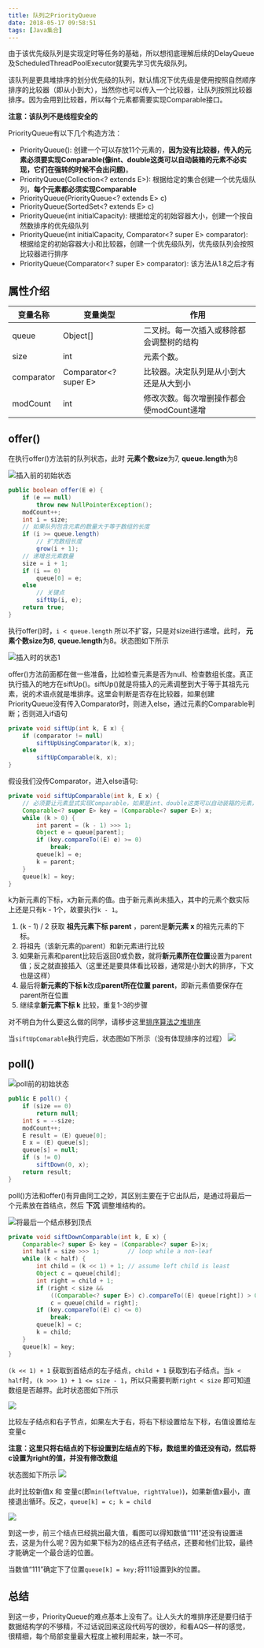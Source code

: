 ```yaml
---
title: 队列之PriorityQueue
date: 2018-05-17 09:58:51
tags: [Java集合]
---
```


由于该优先级队列是实现定时等任务的基础，所以想彻底理解后续的DelayQueue及ScheduledThreadPoolExecutor就要先学习优先级队列。

该队列是更具堆排序的划分优先级的队列，默认情况下优先级是使用按照自然顺序排序的比较器（即从小到大），当然你也可以传入一个比较器，让队列按照比较器排序。因为会用到比较器，所以每个元素都需要实现Comparable接口。

**注意：该队列不是线程安全的**

PriorityQueue有以下几个构造方法：

* PriorityQueue(): 创建一个可以存放11个元素的，**因为没有比较器，传入的元素必须要实现Comparable(像int、double这类可以自动装箱的元素不必实现，它们在强转的时候不会出问题)**。
* PriorityQueue(Collection<? extends E>): 根据给定的集合创建一个优先级队列，**每个元素都必须实现Comparable** 
* PriorityQueue(PriorityQueue<? extends E> c)
* PriorityQueue(SortedSet<? extends E> c) 
* PriorityQueue(int initialCapacity): 根据给定的初始容器大小，创建一个按自然数排序的优先级队列
* PriorityQueue(int initialCapacity, Comparator<? super E> comparator): 根据给定的初始容器大小和比较器，创建一个优先级队列，优先级队列会按照比较器进行排序
* PriorityQueue(Comparator<? super E> comparator): 该方法从1.8之后才有

## 属性介绍
| 变量名称   | 变量类型              | 作用                                     |
|------------|-----------------------|------------------------------------------|
| queue      | Object[]              | 二叉树。每一次插入或移除都会调整树的结构 |
| size       | int                   | 元素个数。                               |
| comparator | Comparator<? super E> | 比较器。决定队列是从小到大还是从大到小   |
| modCount   | int                   | 修改次数。每次增删操作都会使modCount递增 |

## offer()
在执行offer()方法前的队列状态，此时 **元素个数size**为7, **queue.length**为8

![插入前的初始状态](https://blog-1252749790.file.myqcloud.com/collections/PriorityQueue_status0.png)

```java
public boolean offer(E e) {
    if (e == null)
        throw new NullPointerException();
    modCount++;
    int i = size;
    // 如果队列包含元素的数量大于等于数组的长度
    if (i >= queue.length)
        // 扩充数组长度
        grow(i + 1);
    // 递增总元素数量
    size = i + 1;
    if (i == 0)
        queue[0] = e;
    else
        // 关键点
        siftUp(i, e);
    return true;
}
```
执行offer()时，```i < queue.length``` 所以不扩容，只是对size进行递增。此时， **元素个数size为8**, **queue.length**为8。状态图如下所示

![插入时的状态1](https://blog-1252749790.file.myqcloud.com/collections/PriorityQueue_status1.png)

offer()方法前面都在做一些准备，比如检查元素是否为null、检查数组长度。真正执行插入的地方在siftUp()。siftUp()就是将插入的元素调整到大于等于其祖先元素，说的术语点就是堆排序。这里会判断是否存在比较器，如果创建PriorityQueue没有传入Comparator时，则进入else，通过元素的Comparable判断；否则进入if语句
```java
private void siftUp(int k, E x) {
    if (comparator != null)
        siftUpUsingComparator(k, x);
    else
        siftUpComparable(k, x);
}
```
假设我们没传Comparator，进入else语句:
```java
private void siftUpComparable(int k, E x) {
    // 必须要让元素显式实现Comparable，如果是int、double这类可以自动装箱的元素，倒是不需要显式实现
    Comparable<? super E> key = (Comparable<? super E>) x;
    while (k > 0) {
        int parent = (k - 1) >>> 1;
        Object e = queue[parent];
        if (key.compareTo((E) e) >= 0)
            break;
        queue[k] = e;
        k = parent;
    }
    queue[k] = key;
}
```
k为新元素的下标，x为新元素的值。由于新元素尚未插入，其中的元素个数实际上还是只有k - 1个，故要执行```k - 1```。

1. (k - 1) / 2 获取 **祖先元素下标 parent** ，parent是**新元素 x** 的祖先元素的下标。
2. 将祖先（该新元素的parent）和新元素进行比较
3. 如果新元素和parent比较后返回0或负数，就将**新元素所在位置**设置为parent值；反之就直接插入（这里还是要具体看比较器，通常是小到大的排序，下文也是这样）
4. 最后将**新元素的下标 k**改成**parent所在位置 parent**，即新元素值要保存在parent所在位置
5. 继续拿**新元素下标 k** 比较，重复1-3的步骤

对不明白为什么要这么做的同学，请移步这里[排序算法之堆排序]()

当`siftUpComarable`执行完后，状态图如下所示（没有体现排序的过程）
![](https://blog-1252749790.file.myqcloud.com/collections/PriorityQueue_status2.png)


## poll()
![poll前的初始状态](https://blog-1252749790.file.myqcloud.com/collections/PriorityQueue_poll_status1.png)

```java
public E poll() {
    if (size == 0)
        return null;
    int s = --size;
    modCount++;
    E result = (E) queue[0];
    E x = (E) queue[s];
    queue[s] = null;
    if (s != 0)
        siftDown(0, x);
    return result;
}
```

poll()方法和offer()有异曲同工之妙，其区别主要在于它出队后，是通过将最后一个元素放在首结点，然后 **下沉** 调整堆结构的。

![将最后一个结点移到顶点](https://blog-1252749790.file.myqcloud.com/collections/PriorityQueue_poll_status2.png)

```java
private void siftDownComparable(int k, E x) {
    Comparable<? super E> key = (Comparable<? super E>)x;
    int half = size >>> 1;        // loop while a non-leaf
    while (k < half) {
        int child = (k << 1) + 1; // assume left child is least
        Object c = queue[child];
        int right = child + 1;
        if (right < size &&
            ((Comparable<? super E>) c).compareTo((E) queue[right]) > 0)
            c = queue[child = right];
        if (key.compareTo((E) c) <= 0)
            break;
        queue[k] = c;
        k = child;
    }
    queue[k] = key;
}
```
`(k << 1) + 1` 获取到首结点的左子结点，`child + 1` 获取到右子结点。当`k < half`时，`(k >>> 1) + 1 <= size - 1`，所以只需要判断`right < size` 即可知道数组是否越界。此时状态图如下所示

![](https://blog-1252749790.file.myqcloud.com/collections/PriorityQueue_poll_status3.png)


比较左子结点和右子节点，如果左大于右，将右下标设置给左下标，右值设置给左变量c

**注意：这里只将右结点的下标设置到左结点的下标，数组里的值还没有动，然后将c设置为right的值，并没有修改数组**

状态图如下所示
![](https://blog-1252749790.file.myqcloud.com/collections/PriorityQueue_poll_status4.png)

此时比较新值x 和 变量c(即`min(leftValue, rightValue)`)，如果新值x最小，直接退出循环。反之，`queue[k] = c; k = child`

![](https://blog-1252749790.file.myqcloud.com/collections/PriorityQueue_poll_status5.png)

到这一步，前三个结点已经挑出最大值，看图可以得知数值“111”还没有设置进去，这是为什么呢？因为如果下标为2的结点还有子结点，还要和他们比较，最终才能确定一个最合适的位置。

当数值“111”确定下了位置`queue[k] = key;`将111设置到k的位置。

## 总结
到这一步，PriorityQueue的难点基本上没有了。让人头大的堆排序还是要归结于数据结构学的不够精，不过话说回来这段代码写的很妙，和看AQS一样的感觉，很精细，每个局部变量最大程度上被利用起来，缺一不可。
